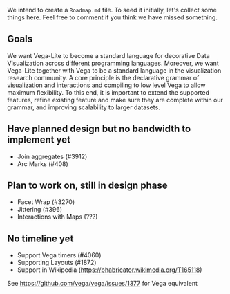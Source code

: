 We intend to create a `Roadmap.md` file. To seed it initially, let's collect some things here. Feel free to comment if you think we have missed something. 

## Goals

We want Vega-Lite to become a standard language for decorative Data Visualization across different programming languages. Moreover, we want Vega-Lite together with Vega to be a standard language in the visualization research community. A core principle is the declarative grammar of visualization and interactions and compiling to low level Vega to allow maximum flexibility. To this end, it is important to extend the supported features, refine existing feature and make sure they are complete within our grammar, and improving scalability to larger datasets. 

## Have planned design but no bandwidth to implement yet

* Join aggregates (#3912)
* Arc Marks (#408)

## Plan to work on, still in design phase


* Facet Wrap (#3270)
* Jittering (#396)
* Interactions with Maps (???)

## No timeline yet

* Support Vega timers (#4060)
* Supporting Layouts (#1872)
* Support in Wikipedia (https://phabricator.wikimedia.org/T165118)

See https://github.com/vega/vega/issues/1377 for Vega equivalent
